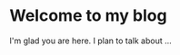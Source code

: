# Welcome to my blog

I'm glad you are here. I plan to talk about ...

<!DOCTYPE html>
<html lang="pt-br">

  <head>
    <!-- Global site tag (gtag.js) - Google Analytics -->
    <script async src="https://www.googletagmanager.com/gtag/js?id=UA-125397199-1"></script>
    <script>
      window.dataLayer = window.dataLayer || [];
      function gtag(){dataLayer.push(arguments);}
      gtag('js', new Date());

      gtag('config', 'UA-125397199-1');
    </script>


    <meta charset="utf-8">
    <meta name="viewport" content="width=device-width, initial-scale=1, shrink-to-fit=no">
    <link rel="shortcut icon" href="/img/logos/logo3.ico" type="image/x-icon" />
    <meta name="description" content="Portifólio pessoal">
    <meta name="author" content="Jhonatan Nobre Barboza de Souza">

    <title>Portifólio - Jhonatan Nobre</title>

    <!-- Bootstrap core CSS -->
    <link href="/vendor/bootstrap/css/bootstrap.min.css" rel="stylesheet">
    <!-- pessoal CSS -->
    <link href="/css/style.css" rel="stylesheet" type="text/css">

    <!-- Custom fonts for this template -->
    <link href="/vendor/font-awesome/css/font-awesome.min.css" rel="stylesheet" type="text/css">
    <link href="https://fonts.googleapis.com/css?family=Montserrat:400,700" rel="stylesheet" type="text/css">
    <link href='https://fonts.googleapis.com/css?family=Kaushan+Script' rel='stylesheet' type='text/css'>
    <link href='https://fonts.googleapis.com/css?family=Droid+Serif:400,700,400italic,700italic' rel='stylesheet' type='text/css'>
    <link href='https://fonts.googleapis.com/css?family=Roboto+Slab:400,100,300,700' rel='stylesheet' type='text/css'>
    

    <!-- Custom styles for this template -->
    <link href="/css/agency.min.css" rel="stylesheet">

  </head>

  <body id="page-top">

    <!-- Navigation -->
    <nav class="navbar navbar-expand-lg navbar-dark fixed-top" id="mainNav">
      <div class="container">
          <a class="navbar-brand js-scroll-trigger" href="#page-top"><img src="/img/logos/logo3.png"/></a>
        <button class="navbar-toggler navbar-toggler-right" type="button" data-toggle="collapse" data-target="#navbarResponsive" aria-controls="navbarResponsive" aria-expanded="false" aria-label="Toggle navigation">
          Menu
          <i class="fa fa-bars"></i>
        </button>
        <div class="collapse navbar-collapse" id="navbarResponsive">
          <ul class="navbar-nav text-uppercase ml-auto">
            <li class="nav-item">
              <a class="nav-link js-scroll-trigger" href="#services">Serviços</a>
            </li>
            <li class="nav-item">
              <a class="nav-link js-scroll-trigger" href="#portfolio">Portifólio</a>
            </li>
            <li class="nav-item">
              <a class="nav-link js-scroll-trigger" href="#about">Sobre</a>
            </li>
            <li class="nav-item">
              <a class="nav-link js-scroll-trigger" href="#team">PERFIL</a>
            </li>
            <li class="nav-item">
              <a class="nav-link js-scroll-trigger" href="#contact">Contato</a>
            </li>
          </ul>
        </div>
      </div>
    </nav>

    <!-- Header -->
    <header class="masthead">
      <div class="container">
        <div class="intro-text">
          <div class="intro-lead-in">Seja bem vindo!</div>
          <div class="intro-heading text-uppercase">Prazer em conhece-lo</div>
          <a class="btn btn-primary btn-xl text-uppercase js-scroll-trigger" href="#services">Diga me Mais</a>
        </div>
      </div>
    </header>

    <!-- Services -->
    <section id="services">
      <div class="container">
        <div class="row">
          <div class="col-lg-12 text-center">
            <h2 class="section-heading text-uppercase">Serviços</h2>
            <h3 class="section-subheading text-muted"></h3>
          </div>
        </div>
        <div class="row text-center">
          <div class="col-md-4">
            <span class="fa-stack fa-4x">
              <i class="fa fa-circle fa-stack-2x text-primary"></i>
              <i class="fa fa-shopping-cart fa-stack-1x fa-inverse"></i>
            </span>
            <h4 class="service-heading">E-Commerce</h4>
            <p class="text-muted"></p>
          </div>
          <div class="col-md-4">
            <span class="fa-stack fa-4x">
              <i class="fa fa-circle fa-stack-2x text-primary"></i>
              <i class="fa fa-laptop fa-stack-1x fa-inverse"></i>
            </span>
            <h4 class="service-heading">Designer Responsivo</h4>
            <p class="text-muted"></p>
          </div>
          <div class="col-md-4">
            <span class="fa-stack fa-4x">
              <i class="fa fa-circle fa-stack-2x text-primary"></i>
              <i class="fa fa-lock fa-stack-1x fa-inverse"></i>
            </span>
            <h4 class="service-heading">Web Security</h4>
            <p class="text-muted"></p>
          </div>
        </div>
      </div>
    </section>

    <!-- Portfolio Grid -->
    <section class="bg-light" id="portfolio">
      <div class="container">
        <div class="row">
          <div class="col-lg-12 text-center">
            <h2 class="section-heading text-uppercase">Portifólio</h2>
            <h3 class="section-subheading text-muted">PROJETOS E SISTEMAS DESENVOLVIDOS</h3>
          </div>
        </div>
        <div class="row">
          <div class="col-md-4 col-sm-6 portfolio-item">
            <a class="portfolio-link" data-toggle="modal" href="#portfolioModal1">
              <div class="portfolio-hover">
                <div class="portfolio-hover-content">
                  <i class="fa fa-eye fa-3x"></i>
                </div>
              </div>
              <img class="img-fluid" src="img/portfolio/analiseRede.jpeg" width="100%" height="118px" alt="análise de rede">
            </a>
            <div class="portfolio-caption">
              <h4>Sistema em Cordova para celular Android de Analise de Rede - digite o IP de rede e obtenha informações</h4>
              <p class="text-muted">Verifique informações sobre sua rede</p>
            </div>
          </div>
          
          <div class="col-md-4 col-sm-6 portfolio-item">
            <a class="portfolio-link" data-toggle="modal" href="#portfolioModal2">
              <div class="portfolio-hover">
                <div class="portfolio-hover-content">
                  <i class="fa fa-eye fa-3x"></i>
                </div>
              </div>
              
              <img class="img-fluid" src="img/portfolio/calculadoraIMC.png" width="100%" height="118px" alt="calculadora de IMC e IAC">
            </a>
            <div class="portfolio-caption">
              <h4>Calculadora de Indice de Massa Corporal - IMC e Índice de Adiposidade Corporal - IAC</h4>
              <p class="text-muted">Confira se você esta em seu Peso Ideal</p>
            </div>
          </div>
          <!--
          <div class="col-md-4 col-sm-6 portfolio-item">
            <a class="portfolio-link" data-toggle="modal" href="#portfolioModal3">
              <div class="portfolio-hover">
                <div class="portfolio-hover-content">
                  <i class="fa fa-eye fa-3x"></i>
                </div>
              </div>
              <img class="img-fluid" src="img/portfolio/quarto.jpg" alt="">
            </a>
            <div class="portfolio-caption">
              <h4>Sistema Hotel</h4>
              <p class="text-muted">Gerencie seu Hotel</p>
            </div>
          </div>
          <div class="col-md-4 col-sm-6 portfolio-item">
            <a class="portfolio-link" data-toggle="modal" href="#portfolioModal4">
              <div class="portfolio-hover">
                <div class="portfolio-hover-content">
                  <i class="fa fa-eye fa-3x"></i>
                </div>
              </div>
              <img class="img-fluid" src="img/portfolio/estoque.jpg" alt="">
            </a>
            <div class="portfolio-caption">
              <h4>Sistema Estoque</h4>
              <p class="text-muted">Gerencie seu estoque</p>
            </div>
          </div>
          <div class="col-md-4 col-sm-6 portfolio-item">
            <a class="portfolio-link" data-toggle="modal" href="#portfolioModal5">
              <div class="portfolio-hover">
                <div class="portfolio-hover-content">
                  <i class="fa fa-eye fa-3x"></i>
                </div>
              </div>
              <img class="img-fluid" src="img/portfolio/blog.jpg" alt="">
            </a>
            <div class="portfolio-caption">
              <h4>Tenha Blog Pessoal</h4>
              <p class="text-muted">Blog Pessoal</p>
            </div>
          </div>
          <div class="col-md-4 col-sm-6 portfolio-item">
            <a class="portfolio-link" data-toggle="modal" href="#portfolioModal6">
              <div class="portfolio-hover">
                <div class="portfolio-hover-content">
                  <i class="fa fa-eye fa-3x"></i>
                </div>
              </div>
              <img class="img-fluid" src="img/portfolio/mobile.jpg" alt="">
            </a>
            <div class="portfolio-caption">
              <h4>Aplicativos Mobile</h4>
              <p class="text-muted">Tenha aplicativos mobile</p>
            </div>
          </div>
        -->
        </div>
      </div>
    </section>

    <!-- About -->
    <section id="about">
      <div class="container">
        <div class="row">
          <div class="col-lg-12 text-center">
            <h2 class="section-heading text-uppercase tituloSobre">Sobre</h2>
            <h3 class="section-subheading text-muted textoCorpoSobre">Já dizia Albert Einstein...
              Que os problemas importantes não podem ser resolvidos no mesmo nível de pensamentos em que eles foram criados...
              Refletindo sobre esta fala de nosso grande pensador, cheguei a seguinte conclusão: Muitas vezes para resolvermos um problema temos que mudar nossos paradigmas de vida, ou seja, enxergar a vida por um novo ângulo, mas estamos tão condicionados a realidade em que estamos inseridos que não enxergamos nenhuma solução para nossos problemas, onde muitas vezes a oportunidade esta em nossa frente e não percebemos. 
              Não podemos ter medo de nos tornarmos obsoletos em nossos pensamentos e decisões do momento em que vivemos, pois só a partir do momento em que reconhecemos que é possível fazer diferente é que podemos recomeçar quantas vezes for preciso.
              Pois só assim conseguiremos alcançar nossas metas e objetivos.
              O fracasso não é o fim, mas a porta para o sucesso.</h3>
            
            <!--<h3 class="section-subheading text-muted">Lorem ipsum dolor sit amet consectetur.</h3>
          </div>
        </div>
        <!-
        <div class="row">
          <div class="col-lg-12">
            <ul class="timeline">
              <li>
                <div class="timeline-image">
                  <img class="rounded-circle img-fluid" src="img/about/1.jpg" alt="">
                </div>
                <div class="timeline-panel">
                  <div class="timeline-heading">
                    <h4>2009-2011</h4>
                    <h4 class="subheading">O começo</h4>
                  </div>
                  <div class="timeline-body">
                    <p class="text-muted">Lorem ipsum dolor sit amet, consectetur adipisicing elit. Sunt ut voluptatum eius sapiente, totam reiciendis temporibus qui quibusdam, recusandae sit vero unde, sed, incidunt et ea quo dolore laudantium consectetur!</p>
                  </div>
                </div>
              </li>
              <li class="timeline-inverted">
                <div class="timeline-image">
                  <img class="rounded-circle img-fluid" src="img/about/2.jpg" alt="">
                </div>
                <div class="timeline-panel">
                  <div class="timeline-heading">
                    <h4>Março de 2018</h4>
                    <h4 class="subheading">Uma Agência é Nascida</h4>
                  </div>
                  <div class="timeline-body">
                    <p class="text-muted">Lorem ipsum dolor sit amet, consectetur adipisicing elit. Sunt ut voluptatum eius sapiente, totam reiciendis temporibus qui quibusdam, recusandae sit vero unde, sed, incidunt et ea quo dolore laudantium consectetur!</p>
                  </div>
                </div>
              </li>
              <li>
                <div class="timeline-image">
                  <img class="rounded-circle img-fluid" src="img/about/3.jpg" alt="">
                </div>
                <div class="timeline-panel">
                  <div class="timeline-heading">
                    <h4>Dezembro 2018</h4>
                    <h4 class="subheading">Novos Horizontes</h4>
                  </div>
                  <div class="timeline-body">
                    <p class="text-muted">Lorem ipsum dolor sit amet, consectetur adipisicing elit. Sunt ut voluptatum eius sapiente, totam reiciendis temporibus qui quibusdam, recusandae sit vero unde, sed, incidunt et ea quo dolore laudantium consectetur!</p>
                  </div>
                </div>
              </li>
              <li class="timeline-inverted">
                <div class="timeline-image">
                  <img class="rounded-circle img-fluid" src="img/about/4.jpg" alt="">
                </div>
                <div class="timeline-panel">
                  <div class="timeline-heading">
                    <h4>Julho 2019</h4>
                    <h4 class="subheading">Em busca de expanssão</h4>
                  </div>
                  <div class="timeline-body">
                    <p class="text-muted">Lorem ipsum dolor sit amet, consectetur adipisicing elit. Sunt ut voluptatum eius sapiente, totam reiciendis temporibus qui quibusdam, recusandae sit vero unde, sed, incidunt et ea quo dolore laudantium consectetur!</p>
                  </div>
                </div>
              </li>
              <li class="timeline-inverted">
                <div class="timeline-image">
                  <h4>Seja Parte
                    <br>de nossa
                    <br>História!</h4>
                </div>
              </li>
            </ul>
          </div>
        </div>
      </div>
    </section>

    <!-- Team -->
    <section class="bg-light" id="team">
      <div class="container">
        <div class="row">
          <div class="col-lg-12 text-center">
            <h2 class="section-heading text-uppercase">BIOGRAFIA</h2>
            <h3 class="section-subheading text-muted">UM POUCO SOBRE MEU PERFIL</h3>
          </div>
        </div>
          <div class="row">
          <div class="col-sm-12">
            <div class="team-member">
              <img class="mx-auto rounded-circle" src="img/team/2.png" alt="">
              <h4>Jhonatan</h4>
              <p class="text-muted">Analista e Desenvolvedor de Sistemas</p>
              <ul class="list-inline social-buttons">
                <li class="list-inline-item">
                  <a href="#">
                    <i class="fa fa-twitter"></i>
                  </a>
                </li>
                <li class="list-inline-item">
                  <a href="https://www.facebook.com/jhonatanobre">
                    <i class="fa fa-facebook"></i>
                  </a>
                </li>
                <li class="list-inline-item">
                  <a href="https://www.linkedin.com/in/jhonatan-nobre-barboza-de-souza-95b207142/">
                    <i class="fa fa-linkedin"></i>
                  </a>
                </li>
              </ul>
            </div>
          </div>
              
          
        </div>
        <div class="row">
          <div class="col-lg-8 mx-auto text-center">
            <p class="large text-muted">Atualmente cursando Tecnologia Análise e Desenvolvimento de Sistemas pelo Instituto Federal do Mato Grosso do Sul (IFMS).</div>
        </div>
      </div>
    </section>
  
    <!-- Clients -->
    <section class="py-5">
      <div class="container">
        <h2 class="section-subheading text-muted">Parcerias</h2>
        <div class="row">
          <div class="col-md-3 col-sm-6">
            <a href="#">
              <img class="img-fluid d-block mx-auto" src="img/logos/patrocinador1.png" alt="patrocinador">
            </a>
          </div>
          <!--
          <div class="col-md-3 col-sm-6">
            <a href="#">
              <img class="img-fluid d-block mx-auto" src="img/logos/patrocinador1.png" alt="patrocinador">
            </a>
          </div>
          <div class="col-md-3 col-sm-6">
            <a href="#">
              <img class="img-fluid d-block mx-auto" src="img/logos/themeforest.jpg" alt="">
            </a>
          </div>
          <div class="col-md-3 col-sm-6">
            <a href="#">
              <img class="img-fluid d-block mx-auto" src="img/logos/creative-market.jpg" alt="">
            </a>
          </div>
          -->
        </div>
      </div>
    </section>
  -->
    <!-- Contact -->
    <section id="contact">
      <div class="container">
        <div class="row">
          <div class="col-lg-12 text-center">
            <h2 class="section-heading text-uppercase">Contato</h2>
            <h3 class="section-subheading text-muted">Para entrar em contato é só encaminharmos uma mensagem</h3>
          </div>
        </div>
        <div class="row">
          <div class="col-lg-12">
            <form id="contactForm" name="sentMessage" novalidate>
              <div class="row">
                <div class="col-md-6">
                  <div class="form-group">
                    <input class="form-control" id="name" type="text" placeholder="Seu Nome *" required data-validation-required-message="Escreva seu Nome.">
                    <p class="help-block text-danger"></p>
                  </div>
                  <div class="form-group">
                    <input class="form-control" id="email" type="email" placeholder="Seu Email *" required data-validation-required-message="Escreva seu email para contato.">
                    <p class="help-block text-danger"></p>
                  </div>
                  <div class="form-group">
                    <input class="form-control" id="phone" type="tel" placeholder="Seu Telefone *" required data-validation-required-message="Digite seu numero de Telefone.">
                    <p class="help-block text-danger"></p>
                  </div>
                </div>
                <div class="col-md-6">
                  <div class="form-group">
                    <textarea class="form-control" id="message" placeholder="Sua Mensagem *" required data-validation-required-message="Escreva sua Mensagem."></textarea>
                    <p class="help-block text-danger"></p>
                  </div>
                </div>
                <div class="clearfix"></div>
                <div class="col-lg-12 text-center">
                  <div id="success"></div>
                  <button id="sendMessageButton" class="btn btn-primary btn-xl text-uppercase" type="submit">Enviar Mensagem</button>
                </div>
              </div>
            </form>
          </div>
        </div>
      </div>
    </section>

    <!-- Footer -->
    <footer>
      <div class="container">
        <div class="row">
          <div class="col-md-4">
            <span class="copyright">Copyright &copy; Jhonatan Nobre 2018</span>
          </div>
          <div class="col-md-4">
            <ul class="list-inline social-buttons">
              <li class="list-inline-item">
                <a href="#">
                  <i class="fa fa-twitter"></i>
                </a>
              </li>
              <li class="list-inline-item">
                <a href="#">
                  <i class="fa fa-facebook"></i>
                </a>
              </li>
              <li class="list-inline-item">
                <a href="#">
                  <i class="fa fa-linkedin"></i>
                </a>
              </li>
            </ul>
          </div>
          <div class="col-md-4">
            <ul class="list-inline quicklinks">
              <li class="list-inline-item">
                <a href="#">Privacy Policy</a>
              </li>
              <li class="list-inline-item">
                <a href="#">Terms of Use</a>
              </li>
            </ul>
          </div>
        </div>
      </div>
    </footer>

    <!-- Portfolio Modals -->

    <!-- Modal 1 -->
    <div class="portfolio-modal modal fade" id="portfolioModal1" tabindex="-1" role="dialog" aria-hidden="true">
      <div class="modal-dialog">
        <div class="modal-content">
          <div class="close-modal" data-dismiss="modal">
            <div class="lr">
              <div class="rl"></div>
            </div>
          </div>
          <div class="container">
            <div class="row">
              <div class="col-lg-8 mx-auto">
                <div class="modal-body">
                  <!-- Project Details Go Here -->
                  <h2 class="text-uppercase">Sistema em Cordova Analise de Rede</h2>
                  <p class="item-intro text-muted">Verifique informações sobre sua rede</p>
                  <img class="img-fluid d-block mx-auto" src="img/portfolio/analiseRede.jpeg" alt="">
                  <p>Este aplicativo pode ser baixado e instalado no seu celular Android para consulta de IPs de Rede
                    <ul class="list-inline">
                    <li>Data de criação: Abril 2018</li>
                    <li>Aplicativo para celular</li>
                    <li>Categoria: Sistema Cordova</li>
                    <a href="https://github.com/JhonatanNobreBarboza/AppAnalisaIP"><li>Baixar Projeto pelo GitHub</li></a>
                    <a href="/projetos/app-analisaRede.zip" download="app-analisaRede.zip"><li>Baixar aplicativo compactado </li></a>
                  </ul>
                  
                  <button class="btn btn-primary" data-dismiss="modal" type="button">
                    <i class="fa fa-times"></i>
                    Fechar Projeto</button>
                </div>
              </div>
            </div>
          </div>
        </div>
      </div>
    </div>

    <!-- Modal 2 -->
    <div class="portfolio-modal modal fade" id="portfolioModal2" tabindex="-1" role="dialog" aria-hidden="true">
      <div class="modal-dialog">
        <div class="modal-content">
          <div class="close-modal" data-dismiss="modal">
            <div class="lr">
              <div class="rl"></div>
            </div>
          </div>
          <div class="container">
            <div class="row">
              <div class="col-lg-8 mx-auto">
                <div class="modal-body">
                  <!-- Project Details Go Here -->
                  <h2 class="text-uppercase">Calcule o Indice de IMC e IAC</h2>
                  <p class="item-intro text-muted">Confira se você esta em seu Peso Ideal</p>
                  <img class="img-fluid d-block mx-auto" src="img/portfolio/calculadoraIMC.png" alt="">
                  <p>Esta calculadora foi disponibilizada de forma Free para utilização gratuita, para utilizar-se acesse a pagina do GitHub e baixe o projeto</p>
                    <ul class="list-inline">
                    <li>Data de Criação:  2016</li>
                    <li>Tipo: aplicação WEB para Calculo de IMC e IAC</li>
                    <li>Categoria: Aplicações</li>
                    <a href="https://github.com/JhonatanNobreBarboza/calculadoraIMCMobile"><li>Baixar Projeto pelo GitHub</li></a>
                    <a href="/projetos/calculadoraIMCMobile-master.zip" download="calculadoraIMCMobile-master.zip"><li>Baixar projeto completo compactado</li></a>
                  </ul>
                  <button class="btn btn-primary" data-dismiss="modal" type="button">
                    <i class="fa fa-times"></i>
                    Fechar Projeto</button>
                </div>
              </div>
            </div>
          </div>
        </div>
      </div>
    </div>

    <!-- Modal 3 -->
    <div class="portfolio-modal modal fade" id="portfolioModal3" tabindex="-1" role="dialog" aria-hidden="true">
      <div class="modal-dialog">
        <div class="modal-content">
          <div class="close-modal" data-dismiss="modal">
            <div class="lr">
              <div class="rl"></div>
            </div>
          </div>
          <div class="container">
            <div class="row">
              <div class="col-lg-8 mx-auto">
                <div class="modal-body">
                  <!-- Project Details Go Here -->
                  <h2 class="text-uppercase">Project Name</h2>
                  <p class="item-intro text-muted">Lorem ipsum dolor sit amet consectetur.</p>
                  <img class="img-fluid d-block mx-auto" src="img/portfolio/quarto.jpg" alt="">
                  <p>Use this area to describe your project. Lorem ipsum dolor sit amet, consectetur adipisicing elit. Est blanditiis dolorem culpa incidunt minus dignissimos deserunt repellat aperiam quasi sunt officia expedita beatae cupiditate, maiores repudiandae, nostrum, reiciendis facere nemo!</p>
                  <ul class="list-inline">
                    <li>Date: January 2017</li>
                    <li>Client: Finish</li>
                    <li>Category: Identity</li>
                  </ul>
                  <button class="btn btn-primary" data-dismiss="modal" type="button">
                    <i class="fa fa-times"></i>
                    Close Project</button>
                </div>
              </div>
            </div>
          </div>
        </div>
      </div>
    </div>

    <!-- Modal 4 -->
    <div class="portfolio-modal modal fade" id="portfolioModal4" tabindex="-1" role="dialog" aria-hidden="true">
      <div class="modal-dialog">
        <div class="modal-content">
          <div class="close-modal" data-dismiss="modal">
            <div class="lr">
              <div class="rl"></div>
            </div>
          </div>
          <div class="container">
            <div class="row">
              <div class="col-lg-8 mx-auto">
                <div class="modal-body">
                  <!-- Project Details Go Here -->
                  <h2 class="text-uppercase">Project Name</h2>
                  <p class="item-intro text-muted">Lorem ipsum dolor sit amet consectetur.</p>
                  <img class="img-fluid d-block mx-auto" src="img/portfolio/04-full.jpg" alt="">
                  <p>Use this area to describe your project. Lorem ipsum dolor sit amet, consectetur adipisicing elit. Est blanditiis dolorem culpa incidunt minus dignissimos deserunt repellat aperiam quasi sunt officia expedita beatae cupiditate, maiores repudiandae, nostrum, reiciendis facere nemo!</p>
                  <ul class="list-inline">
                    <li>Date: January 2017</li>
                    <li>Client: Lines</li>
                    <li>Category: Branding</li>
                  </ul>
                  <button class="btn btn-primary" data-dismiss="modal" type="button">
                    <i class="fa fa-times"></i>
                    Close Project</button>
                </div>
              </div>
            </div>
          </div>
        </div>
      </div>
    </div>

    <!-- Modal 5 -->
    <div class="portfolio-modal modal fade" id="portfolioModal5" tabindex="-1" role="dialog" aria-hidden="true">
      <div class="modal-dialog">
        <div class="modal-content">
          <div class="close-modal" data-dismiss="modal">
            <div class="lr">
              <div class="rl"></div>
            </div>
          </div>
          <div class="container">
            <div class="row">
              <div class="col-lg-8 mx-auto">
                <div class="modal-body">
                  <!-- Project Details Go Here -->
                  <h2 class="text-uppercase">Project Name</h2>
                  <p class="item-intro text-muted">Lorem ipsum dolor sit amet consectetur.</p>
                  <img class="img-fluid d-block mx-auto" src="img/portfolio/05-full.jpg" alt="">
                  <p>Use this area to describe your project. Lorem ipsum dolor sit amet, consectetur adipisicing elit. Est blanditiis dolorem culpa incidunt minus dignissimos deserunt repellat aperiam quasi sunt officia expedita beatae cupiditate, maiores repudiandae, nostrum, reiciendis facere nemo!</p>
                  <ul class="list-inline">
                    <li>Date: January 2017</li>
                    <li>Client: Southwest</li>
                    <li>Category: Website Design</li>
                  </ul>
                  <button class="btn btn-primary" data-dismiss="modal" type="button">
                    <i class="fa fa-times"></i>
                    Close Project</button>
                </div>
              </div>
            </div>
          </div>
        </div>
      </div>
    </div>

    <!-- Modal 6 -->
    <div class="portfolio-modal modal fade" id="portfolioModal6" tabindex="-1" role="dialog" aria-hidden="true">
      <div class="modal-dialog">
        <div class="modal-content">
          <div class="close-modal" data-dismiss="modal">
            <div class="lr">
              <div class="rl"></div>
            </div>
          </div>
          <div class="container">
            <div class="row">
              <div class="col-lg-8 mx-auto">
                <div class="modal-body">
                  <!-- Project Details Go Here -->
                  <h2 class="text-uppercase">Project Name</h2>
                  <p class="item-intro text-muted">Lorem ipsum dolor sit amet consectetur.</p>
                  <img class="img-fluid d-block mx-auto" src="img/portfolio/06-full.jpg" alt="">
                  <p>Use this area to describe your project. Lorem ipsum dolor sit amet, consectetur adipisicing elit. Est blanditiis dolorem culpa incidunt minus dignissimos deserunt repellat aperiam quasi sunt officia expedita beatae cupiditate, maiores repudiandae, nostrum, reiciendis facere nemo!</p>
                  <ul class="list-inline">
                    <li>Date: January 2017</li>
                    <li>Client: Window</li>
                    <li>Category: Photography</li>
                  </ul>
                  <button class="btn btn-primary" data-dismiss="modal" type="button">
                    <i class="fa fa-times"></i>
                    Close Project</button>
                </div>
              </div>
            </div>
          </div>
        </div>
      </div>
    </div>

    <!-- Bootstrap core JavaScript -->
    <script src="vendor/jquery/jquery.min.js"></script>
    <script src="vendor/bootstrap/js/bootstrap.bundle.min.js"></script>

    <!-- Plugin JavaScript -->
    <script src="vendor/jquery-easing/jquery.easing.min.js"></script>

    <!-- Contact form JavaScript -->
    <script src="js/jqBootstrapValidation.js"></script>
    <script src="js/contact_me.js"></script>

    <!-- Custom scripts for this template -->
    <script src="js/agency.min.js"></script>

  </body>

</html>
